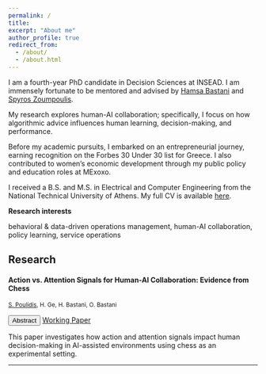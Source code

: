 ```yaml
---
permalink: /
title: 
excerpt: "About me"
author_profile: true
redirect_from: 
  - /about/
  - /about.html
---
```


I am a fourth-year PhD candidate in Decision Sciences at INSEAD. I am immensely fortunate to be mentored and advised by [Hamsa Bastani](https://hamsabastani.github.io/index.html) and [Spyros Zoumpoulis](https://www.insead.edu/faculty-personal-site/spyros-zoumpoulis/research).

My research explores human-AI collaboration; specifically, I focus on how algorithmic advice influences human learning, decision-making, and performance.

Before my academic pursuits, I embarked on an entrepreneurial journey, earning recognition on the Forbes 30 Under 30 list for Greece. I also contributed to women’s economic development through my public policy and education roles at MExoxo.

I received a B.S. and M.S. in Electrical and Computer Engineering from the National Technical University of Athens. My full CV is available [here](Stefanos_Poulidis_CV.pdf).

**Research interests**

behavioral & data-driven operations management, human-AI collaboration, policy learning, service operations


## Research

#### **Action vs. Attention Signals for Human-AI Collaboration: Evidence from Chess**  
<small><u>S. Poulidis</u>, H. Ge, H. Bastani, O. Bastani</small>  

<button onclick="toggleAbstract('abstract1')" class="pub-btn">Abstract</button> 
<a href="https://papers.ssrn.com/sol3/papers.cfm?abstract_id=5128584" target="_blank" class="pub-btn">Working Paper</a>

<div id="abstract1" class="pub-abstract">
  <p>This paper investigates how action and attention signals impact human decision-making in AI-assisted environments using chess as an experimental setting.</p>
</div>

---
